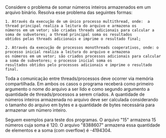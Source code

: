 Considere o problema de somar números inteiros armazenados em um arquivo binário. Resolva esse problema das seguintes formas:

    1. Através da execução de um único processo multithread, onde:  a thread principal realiza a leitura do arquivo e armazena os
    números em um vetor; são criadas threads adicionais para calcular a soma de subvetores; a thread principal soma os resultados 
    obtidos pelas threads adicionais e imprime o resultado final;
    
    2. Através da execução de processos monothreads cooperativos, onde: o processo inicial realiza a leitura do arquivo e armazena
    os números em um vetor; são criados processos adicionais para calcular a soma de subvetores; o processo inicial soma os 
    resultados obtidos pelo processos adicionais e imprime o resultado final.

Toda a comunicação entre threads/processos deve ocorrer via memória compartilhada. Em ambos os casos o programa receberá como 
primeiro argumento o nome do arquivo a ser lido e como segundo argumento a quantidade de threads/processos a serem criados. 
A quantidade de números inteiros armazenada no arquivo deve ser calculada considerando o tamanho do arquivo em bytes
e a quantidade de bytes necessária para armazenar um número inteiro. 

Seguem exemplos para teste dos programas. O arquivo "15" armazena 15 números cuja soma é 120. O arquivo "8388607" armazena essa quantidade de elementos e a soma (com overflow) é -4194304.
